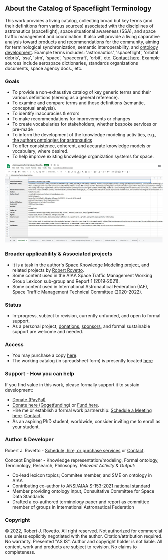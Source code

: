 ## About the Catalog of Spaceflight Terminology
This work provides a living catalog, collecting broad but key terms (and their definitions from various sources) associated with the disciplines of astronautics (spaceflight), space situational awareness (SSA), and space traffic management and coordination. It also will provide a living caparative analysis toward products and recommendations for the community, aiming for terminological synchronization, semantic interoperability, and [ontology development](https://purl.org/space). Example terms includes: 'astronautics', 'spaceflight', 'orbital debris', 'ssa', 'stm', 'space', 'spacecraft', 'orbit', etc. [Contact here](https://ontospace.wordpress.com/contact). Example sources include aerospace dictionaries, standards organizations documents, space agency docs., etc.

### Goals
- To provide a non-exhaustive catalog of key generic terms and their various definitions (serving as a general reference).
- To examine and compare terms and those definitions (semantic, conceptual analysis). 
- To identify inaccuracies & errors
- To make recommendations for improvements or changes
- To create vocabularies for stakeholders, whether bespoke services or pre-made
- To inform the development of the knowledge modeling activities, e.g., [the authors ontologies for astronautics](https://purl.org/space-ontology)
- To offer consistence, coherent, and accurate knowledge models or vocabulary, where desired. 
- To help improve existing knowledge organization systems for space.

![Photo of the catalog of spaceflight terms](https://github.com/rrovetto/Astronautics-Terminology/raw/master/photos/Pic_AstronauticalCatalog1.JPG) 

### Broader applicability & Associated projects
- It is a task in the author's [Space Knowledge Modeling project](https://purl.org/space-ontology), and related projects by [Robert Rovetto](https://orcid.org/0000-0003-3835-7817).
- Some content used in the AIAA Space Traffic Management Working Group Lexicon sub-group and Report 1 (2019-2021). 
- Some content used in International Astronautical Federation (IAF), Space Traffic Management Technical Committee (2020-2022).

### Status
* In-progress, subject to revision, currently unfunded, and open to formal support.
* As a personal project, [donations](https://www.paypal.com/donate/?business=JN9YD94DHA87Y&no_recurring=0&item_name=With+your+support%2C+we+can+help+make+spaceflight+safer%2C+and+make+knowledge+about+space+more+accessible.+Thanks.&currency_code=USD), [sponsors](https://tinyurl.com/y9qegjsh), and formal sustainable support are welcome and needed.

### Access
- You may purchase a copy [here]().
- The working catalog (in spreadsheet form) is presently located [here](https://drive.google.com/file/d/1VxThyvuY_VzVl_VNan9cqTsdI6NrYWgX/view?usp=sharing)

### Support - How you can help
If you find value in this work, please formally support it to sustain development: 
- [Donate (PayPal)](https://www.paypal.com/donate/?business=JN9YD94DHA87Y&no_recurring=0&item_name=With+your+support%2C+we+can+help+make+spaceflight+safer%2C+and+make+knowledge+about+space+more+accessible.+Thanks.&currency_code=USD)
- [Donate here (Gogetfunding)](https://tinyurl.com/y9qegjsh) or [Fund here](https://gogetfunding.com/knowledge-organization-services-ontology-terminology-metadata-concept-analysis/). 
- Hire me or establish a formal work partnership: [Schedule a Meeting here](http://my.setmore.com/bookingpage/f18db686-98bb-41dd-9097-35218b2a1091/services/sb83f723d7838e4484783cc5a1c675f0e6eedf99d). [Contact](http://ontospace.wordpress.com/contact).
- As an aspiring PhD student, worldwide, consider inviting me to enroll as your student.

### Author & Developer
Robert J. Rovetto - [Schedule, hire, or purchase services](https://knowledgemodeling.setmore.com/) or [Contact](https://ontospace.wordpress.com/contact).

Concept Engineer - Knowledge representation/modeling, Formal ontology, Terminology, Research, Philosophy.
_Relevant Activity & Output_:
* Co-lead lexicon topics; Commitee member, and SME on ontology in AIAA
* Contributing co-author to [ANSI/AIAA S-153-2021 national standard](https://arc.aiaa.org/doi/book/10.2514/4.106286)
* Member providing ontology input, Consultative Committee for Space Data Standards
* Drafted a co-authored terminology paper and report as committee member of groups in International Astronautical Federation

### Copyright
© 2022, Robert J. Rovetto. All right reserved.
Not authorized for commercial use unless explicitly negotiated with the author. Citation/attribution required. No warranty. Presented "AS IS". Author and copyright holder is not liable. All content, work and products are subject to revision. No claims to completeness. 
